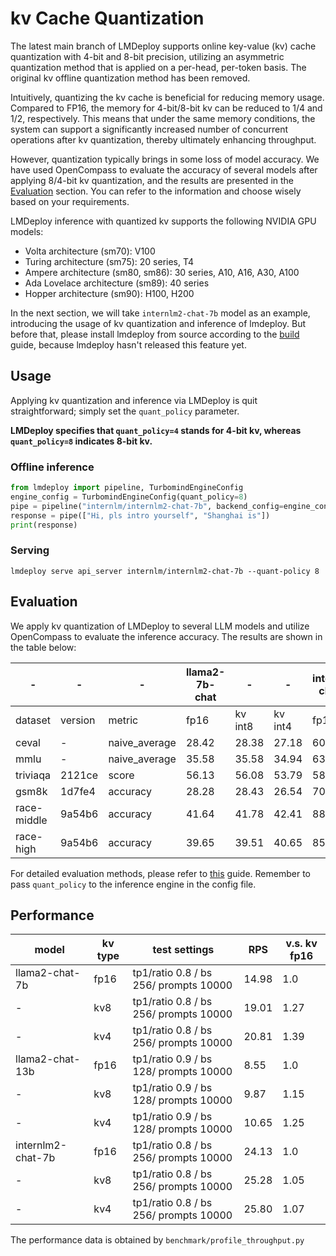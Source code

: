 # kv Cache Quantization

The latest main branch of LMDeploy supports online key-value (kv) cache quantization with 4-bit and 8-bit precision, utilizing an asymmetric quantization method that is applied on a per-head, per-token basis. The original kv offline quantization method has been removed.

Intuitively, quantizing the kv cache is beneficial for reducing memory usage. Compared to FP16, the memory for 4-bit/8-bit kv can be reduced to 1/4 and 1/2, respectively. This means that under the same memory conditions, the system can support a significantly increased number of concurrent operations after kv quantization, thereby ultimately enhancing throughput.

However, quantization typically brings in some loss of model accuracy. We have used OpenCompass to evaluate the accuracy of several models after applying 8/4-bit kv quantization, and the results are presented in the [Evaluation](#Evaluation) section. You can refer to the information and choose wisely based on your requirements.

LMDeploy inference with quantized kv supports the following NVIDIA GPU models:

- Volta architecture (sm70): V100
- Turing architecture (sm75): 20 series, T4
- Ampere architecture (sm80, sm86): 30 series, A10, A16, A30, A100
- Ada Lovelace architecture (sm89): 40 series
- Hopper architecture (sm90): H100, H200

In the next section, we will take `internlm2-chat-7b` model as an example, introducing the usage of kv quantization and inference of lmdeploy. But before that, please install lmdeploy from source according to the [build](../build.md) guide, because lmdeploy hasn't released this feature yet.

## Usage

Applying kv quantization and inference via LMDeploy is quit straightforward; simply set the `quant_policy` parameter.

**LMDeploy specifies that `quant_policy=4` stands for 4-bit kv, whereas `quant_policy=8` indicates 8-bit kv.**

### Offline inference

```python
from lmdeploy import pipeline, TurbomindEngineConfig
engine_config = TurbomindEngineConfig(quant_policy=8)
pipe = pipeline("internlm/internlm2-chat-7b", backend_config=engine_config)
response = pipe(["Hi, pls intro yourself", "Shanghai is"])
print(response)
```

### Serving

```shell
lmdeploy serve api_server internlm/internlm2-chat-7b --quant-policy 8
```

## Evaluation

We apply kv quantization of LMDeploy to several LLM models and utilize OpenCompass to evaluate the inference accuracy. The results are shown in the table below:

| -           | -       | -             | llama2-7b-chat | -       | -       | internlm2-chat-7b | -       | -       | qwen-chat-7b | -       | -       |
| ----------- | ------- | ------------- | -------------- | ------- | ------- | ----------------- | ------- | ------- | ------------ | ------- | ------- |
| dataset     | version | metric        | fp16           | kv int8 | kv int4 | fp16              | kv int8 | kv int4 | fp16         | kv int8 | kv int4 |
| ceval       | -       | naive_average | 28.42          | 28.38   | 27.18   | 60.45             | 60.71   | 59.8    | 59.34        | 60.05   | 60.77   |
| mmlu        | -       | naive_average | 35.58          | 35.58   | 34.94   | 63.92             | 64      | 62.63   | 57.45        | 57.41   | 56.39   |
| triviaqa    | 2121ce  | score         | 56.13          | 56.08   | 53.79   | 58.74             | 58.69   | 57.87   | 54.07        | 54.05   | 53.64   |
| gsm8k       | 1d7fe4  | accuracy      | 28.28          | 28.43   | 26.54   | 70.58             | 69.75   | 68.08   | 53.53        | 53.22   | 52.69   |
| race-middle | 9a54b6  | accuracy      | 41.64          | 41.78   | 42.41   | 88.93             | 88.86   | 89.28   | 83.15        | 83.08   | 83.29   |
| race-high   | 9a54b6  | accuracy      | 39.65          | 39.51   | 40.65   | 85.28             | 85.31   | 84.05   | 76.67        | 76.76   | 77.36   |

For detailed evaluation methods, please refer to [this](../benchmark/evaluate_with_opencompass.md) guide. Remember to pass `quant_policy` to the inference engine in the config file.

## Performance

| model             | kv type | test settings                         | RPS   | v.s. kv fp16 |
| ----------------- | ------- | ------------------------------------- | ----- | ------------ |
| llama2-chat-7b    | fp16    | tp1/ratio 0.8 / bs 256/ prompts 10000 | 14.98 | 1.0          |
| -                 | kv8     | tp1/ratio 0.8 / bs 256/ prompts 10000 | 19.01 | 1.27         |
| -                 | kv4     | tp1/ratio 0.8 / bs 256/ prompts 10000 | 20.81 | 1.39         |
| llama2-chat-13b   | fp16    | tp1/ratio 0.9 / bs 128/ prompts 10000 | 8.55  | 1.0          |
| -                 | kv8     | tp1/ratio 0.9 / bs 128/ prompts 10000 | 9.87  | 1.15         |
| -                 | kv4     | tp1/ratio 0.9 / bs 128/ prompts 10000 | 10.65 | 1.25         |
| internlm2-chat-7b | fp16    | tp1/ratio 0.8 / bs 256/ prompts 10000 | 24.13 | 1.0          |
| -                 | kv8     | tp1/ratio 0.8 / bs 256/ prompts 10000 | 25.28 | 1.05         |
| -                 | kv4     | tp1/ratio 0.8 / bs 256/ prompts 10000 | 25.80 | 1.07         |

The performance data is obtained by `benchmark/profile_throughput.py`

